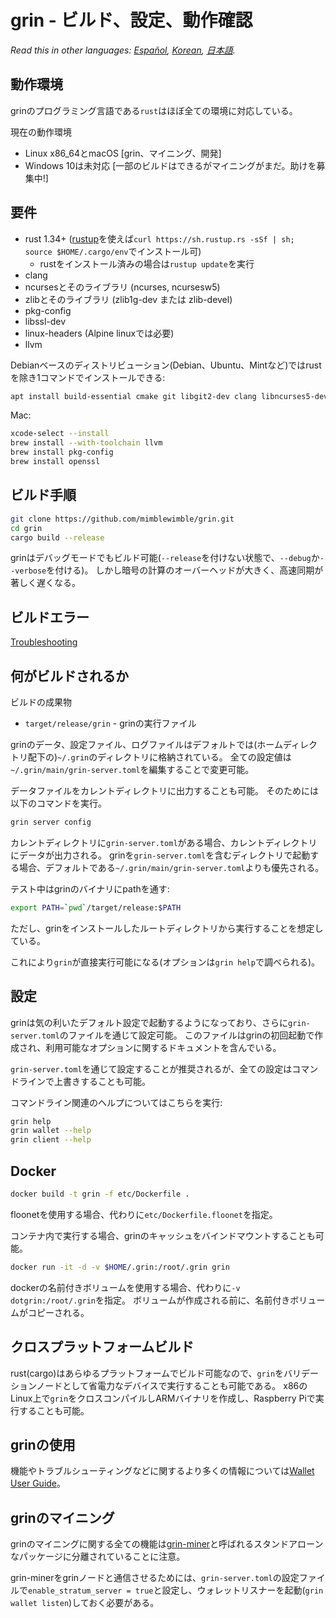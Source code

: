 # grin - ビルド、設定、動作確認

*Read this in other languages: [Español](build_ES.md), [Korean](build_KR.md), [日本語](build_JP.md).*

## 動作環境

grinのプログラミング言語である`rust`はほぼ全ての環境に対応している。

現在の動作環境

* Linux x86\_64とmacOS [grin、マイニング、開発]
* Windows 10は未対応 [一部のビルドはできるがマイニングがまだ。助けを募集中!]

## 要件

* rust 1.34+ ([rustup]((https://www.rustup.rs/))を使えば`curl https://sh.rustup.rs -sSf | sh; source $HOME/.cargo/env`でインストール可)
  * rustをインストール済みの場合は`rustup update`を実行
* clang
* ncursesとそのライブラリ (ncurses, ncursesw5)
* zlibとそのライブラリ (zlib1g-dev または zlib-devel)
* pkg-config
* libssl-dev
* linux-headers (Alpine linuxでは必要)
* llvm

Debianベースのディストリビューション(Debian、Ubuntu、Mintなど)ではrustを除き1コマンドでインストールできる:

```sh
apt install build-essential cmake git libgit2-dev clang libncurses5-dev libncursesw5-dev zlib1g-dev pkg-config libssl-dev llvm
```

Mac:

```sh
xcode-select --install
brew install --with-toolchain llvm
brew install pkg-config
brew install openssl
```

## ビルド手順

```sh
git clone https://github.com/mimblewimble/grin.git
cd grin
cargo build --release
```

grinはデバッグモードでもビルド可能(`--release`を付けない状態で、`--debug`か`--verbose`を付ける)。
しかし暗号の計算のオーバーヘッドが大きく、高速同期が著しく遅くなる。

## ビルドエラー

[Troubleshooting](https://github.com/mimblewimble/docs/wiki/Troubleshooting)

## 何がビルドされるか

ビルドの成果物

* `target/release/grin` - grinの実行ファイル

grinのデータ、設定ファイル、ログファイルはデフォルトでは(ホームディレクトリ配下の)`~/.grin`のディレクトリに格納されている。
全ての設定値は`~/.grin/main/grin-server.toml`を編集することで変更可能。

データファイルをカレントディレクトリに出力することも可能。
そのためには以下のコマンドを実行。

```sh
grin server config
```

カレントディレクトリに`grin-server.toml`がある場合、カレントディレクトリにデータが出力される。
grinを`grin-server.toml`を含むディレクトリで起動する場合、デフォルトである`~/.grin/main/grin-server.toml`よりも優先される。

テスト中はgrinのバイナリにpathを通す:

```sh
export PATH=`pwd`/target/release:$PATH
```

ただし、grinをインストールしたルートディレクトリから実行することを想定している。

これにより`grin`が直接実行可能になる(オプションは`grin help`で調べられる)。

## 設定

grinは気の利いたデフォルト設定で起動するようになっており、さらに`grin-server.toml`のファイルを通じて設定可能。
このファイルはgrinの初回起動で作成され、利用可能なオプションに関するドキュメントを含んでいる。

`grin-server.toml`を通じて設定することが推奨されるが、全ての設定はコマンドラインで上書きすることも可能。

コマンドライン関連のヘルプについてはこちらを実行:

```sh
grin help
grin wallet --help
grin client --help
```

## Docker

```sh
docker build -t grin -f etc/Dockerfile .
```
floonetを使用する場合、代わりに`etc/Dockerfile.floonet`を指定。

コンテナ内で実行する場合、grinのキャッシュをバインドマウントすることも可能。

```sh
docker run -it -d -v $HOME/.grin:/root/.grin grin
```
dockerの名前付きボリュームを使用する場合、代わりに`-v dotgrin:/root/.grin`を指定。
ボリュームが作成される前に、名前付きボリュームがコピーされる。

## クロスプラットフォームビルド

rust(cargo)はあらゆるプラットフォームでビルド可能なので、`grin`をバリデーションノードとして省電力なデバイスで実行することも可能である。
x86のLinux上で`grin`をクロスコンパイルしARMバイナリを作成し、Raspberry Piで実行することも可能。

## grinの使用

機能やトラブルシューティングなどに関するより多くの情報については[Wallet User Guide](https://github.com/mimblewimble/docs/wiki/Wallet-User-Guide)。


## grinのマイニング

grinのマイニングに関する全ての機能は[grin-miner](https://github.com/mimblewimble/grin-miner)と呼ばれるスタンドアローンなパッケージに分離されていることに注意。

grin-minerをgrinノードと通信させるためには、`grin-server.toml`の設定ファイルで`enable_stratum_server = true`と設定し、ウォレットリスナーを起動(`grin wallet listen`)しておく必要がある。
